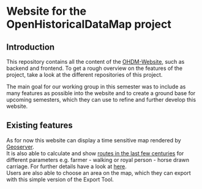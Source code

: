 # Website for the OpenHistoricalDataMap project 
## Introduction
This repository contains all the content of the [OHDM-Website](http://141.45.146.200:8888/ohdm/), such as backend and frontend. To get a rough overview on the features of the project, take a look at the different repositories of this project. 

The main goal for our working group in this semester was to include as many features as possible into the website and to create a ground base for upcoming semesters, which they can use to refine and further develop this website. 

## Existing features
As for now this website can display a time sensitive map rendered by [Geoserver](https://github.com/robertd99/GeoserverOHDM/wiki).<br>
It is also able to calculate and show [routes in the last few centuries](https://github.com/OpenHistoricalDataMap/OHDM_Traveler/wiki) for different parameters e.g. farmer - walking or royal person - horse drawn carriage. 
For further details have a look at [here](https://github.com/OpenHistoricalDataMap/OHDM_Traveler/wiki). <br>
Users are also able to choose an area on the map, which they can export with this simple version of the Export Tool. 
